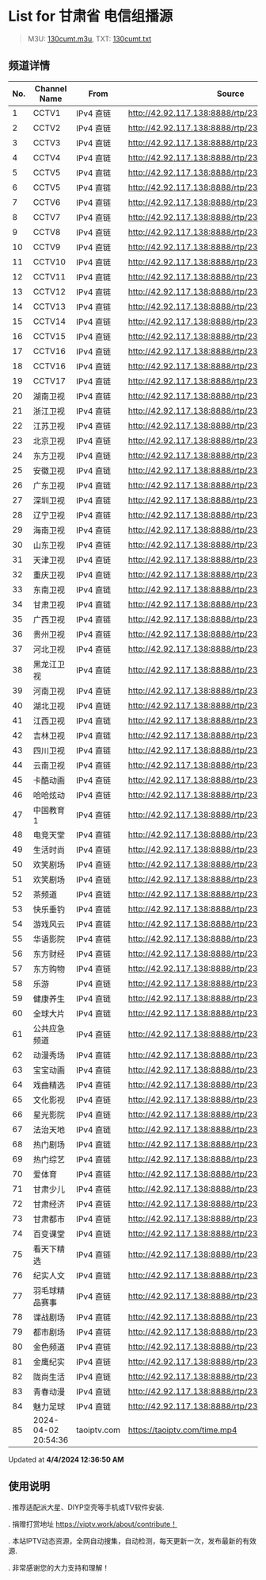 # List for **甘肃省 电信组播源**

> M3U: [130cumt.m3u](/130cumt.m3u), TXT: [130cumt.txt](/txt/130cumt.txt)

## 频道详情

| No. | Channel Name | From | Source |
| --- | ------------ | ---- | ------ |
| 1 | CCTV1 | IPv4 直链 | <http://42.92.117.138:8888/rtp/239.255.30.101:8231> |
| 2 | CCTV2 | IPv4 直链 | <http://42.92.117.138:8888/rtp/239.255.30.179:8231> |
| 3 | CCTV3 | IPv4 直链 | <http://42.92.117.138:8888/rtp/239.255.29.12:8231> |
| 4 | CCTV4 | IPv4 直链 | <http://42.92.117.138:8888/rtp/239.255.30.83:8231> |
| 5 | CCTV5 | IPv4 直链 | <http://42.92.117.138:8888/rtp/239.255.29.13:8231> |
| 6 | CCTV5 | IPv4 直链 | <http://42.92.117.138:8888/rtp/239.255.30.184:8231> |
| 7 | CCTV6 | IPv4 直链 | <http://42.92.117.138:8888/rtp/239.255.29.14:8231> |
| 8 | CCTV7 | IPv4 直链 | <http://42.92.117.138:8888/rtp/239.255.30.178:8231> |
| 9 | CCTV8 | IPv4 直链 | <http://42.92.117.138:8888/rtp/239.255.29.15:8231> |
| 10 | CCTV9 | IPv4 直链 | <http://42.92.117.138:8888/rtp/239.255.30.180:8231> |
| 11 | CCTV10 | IPv4 直链 | <http://42.92.117.138:8888/rtp/239.255.30.181:8231> |
| 12 | CCTV11 | IPv4 直链 | <http://42.92.117.138:8888/rtp/239.255.30.62:8231> |
| 13 | CCTV12 | IPv4 直链 | <http://42.92.117.138:8888/rtp/239.255.30.182:8231> |
| 14 | CCTV13 | IPv4 直链 | <http://42.92.117.138:8888/rtp/239.255.29.28:8231> |
| 15 | CCTV14 | IPv4 直链 | <http://42.92.117.138:8888/rtp/239.255.30.183:8231> |
| 16 | CCTV15 | IPv4 直链 | <http://42.92.117.138:8888/rtp/239.255.30.68:8231> |
| 17 | CCTV16 | IPv4 直链 | <http://42.92.117.138:8888/rtp/239.255.30.80:8231> |
| 18 | CCTV16 | IPv4 直链 | <http://42.92.117.138:8888/rtp/239.255.30.88:8231> |
| 19 | CCTV17 | IPv4 直链 | <http://42.92.117.138:8888/rtp/239.255.30.96:8231> |
| 20 | 湖南卫视 | IPv4 直链 | <http://42.92.117.138:8888/rtp/239.255.30.136:8231> |
| 21 | 浙江卫视 | IPv4 直链 | <http://42.92.117.138:8888/rtp/239.255.30.132:8231> |
| 22 | 江苏卫视 | IPv4 直链 | <http://42.92.117.138:8888/rtp/239.255.30.131:8231> |
| 23 | 北京卫视 | IPv4 直链 | <http://42.92.117.138:8888/rtp/239.255.30.133:8231> |
| 24 | 东方卫视 | IPv4 直链 | <http://42.92.117.138:8888/rtp/239.255.30.130:8231> |
| 25 | 安徽卫视 | IPv4 直链 | <http://42.92.117.138:8888/rtp/239.255.30.84:8231> |
| 26 | 广东卫视 | IPv4 直链 | <http://42.92.117.138:8888/rtp/239.255.30.134:8231> |
| 27 | 深圳卫视 | IPv4 直链 | <http://42.92.117.138:8888/rtp/239.255.30.135:8231> |
| 28 | 辽宁卫视 | IPv4 直链 | <http://42.92.117.138:8888/rtp/239.255.30.69:8231> |
| 29 | 海南卫视 | IPv4 直链 | <http://42.92.117.138:8888/rtp/239.255.30.99:8231> |
| 30 | 山东卫视 | IPv4 直链 | <http://42.92.117.138:8888/rtp/239.255.30.139:8231> |
| 31 | 天津卫视 | IPv4 直链 | <http://42.92.117.138:8888/rtp/239.255.30.67:8231> |
| 32 | 重庆卫视 | IPv4 直链 | <http://42.92.117.138:8888/rtp/239.255.30.89:8231> |
| 33 | 东南卫视 | IPv4 直链 | <http://42.92.117.138:8888/rtp/239.255.30.86:8231> |
| 34 | 甘肃卫视 | IPv4 直链 | <http://42.92.117.138:8888/rtp/239.255.30.249:8231> |
| 35 | 广西卫视 | IPv4 直链 | <http://42.92.117.138:8888/rtp/239.255.29.4:8231> |
| 36 | 贵州卫视 | IPv4 直链 | <http://42.92.117.138:8888/rtp/239.255.30.98:8231> |
| 37 | 河北卫视 | IPv4 直链 | <http://42.92.117.138:8888/rtp/239.255.30.85:8231> |
| 38 | 黑龙江卫视 | IPv4 直链 | <http://42.92.117.138:8888/rtp/239.255.30.137:8231> |
| 39 | 河南卫视 | IPv4 直链 | <http://42.92.117.138:8888/rtp/239.255.29.3:8231> |
| 40 | 湖北卫视 | IPv4 直链 | <http://42.92.117.138:8888/rtp/239.255.30.138:8231> |
| 41 | 江西卫视 | IPv4 直链 | <http://42.92.117.138:8888/rtp/239.255.30.71:8231> |
| 42 | 吉林卫视 | IPv4 直链 | <http://42.92.117.138:8888/rtp/239.255.29.5:8231> |
| 43 | 四川卫视 | IPv4 直链 | <http://42.92.117.138:8888/rtp/239.255.30.91:8231> |
| 44 | 云南卫视 | IPv4 直链 | <http://42.92.117.138:8888/rtp/239.255.29.2:8231> |
| 45 | 卡酷动画 | IPv4 直链 | <http://42.92.117.138:8888/rtp/239.255.29.38:8231> |
| 46 | 哈哈炫动 | IPv4 直链 | <http://42.92.117.138:8888/rtp/239.255.29.37:8231> |
| 47 | 中国教育1 | IPv4 直链 | <http://42.92.117.138:8888/rtp/239.255.30.90:8231> |
| 48 | 电竞天堂 | IPv4 直链 | <http://42.92.117.138:8888/rtp/239.255.30.128:8231> |
| 49 | 生活时尚 | IPv4 直链 | <http://42.92.117.138:8888/rtp/239.255.29.18:8231> |
| 50 | 欢笑剧场 | IPv4 直链 | <http://42.92.117.138:8888/rtp/239.255.29.19:8231> |
| 51 | 欢笑剧场 | IPv4 直链 | <http://42.92.117.138:8888/rtp/239.255.29.7:8231> |
| 52 | 茶频道 | IPv4 直链 | <http://42.92.117.138:8888/rtp/239.255.29.44:8231> |
| 53 | 快乐垂钓 | IPv4 直链 | <http://42.92.117.138:8888/rtp/239.255.29.26:8231> |
| 54 | 游戏风云 | IPv4 直链 | <http://42.92.117.138:8888/rtp/239.255.29.20:8231> |
| 55 | 华语影院 | IPv4 直链 | <http://42.92.117.138:8888/rtp/239.255.30.193:8231> |
| 56 | 东方财经 | IPv4 直链 | <http://42.92.117.138:8888/rtp/239.255.29.43:8231> |
| 57 | 东方购物 | IPv4 直链 | <http://42.92.117.138:8888/rtp/239.255.29.42:8231> |
| 58 | 乐游 | IPv4 直链 | <http://42.92.117.138:8888/rtp/239.255.29.17:8231> |
| 59 | 健康养生 | IPv4 直链 | <http://42.92.117.138:8888/rtp/239.255.30.197:8231> |
| 60 | 全球大片 | IPv4 直链 | <http://42.92.117.138:8888/rtp/239.255.30.196:8231> |
| 61 | 公共应急频道 | IPv4 直链 | <http://42.92.117.138:8888/rtp/239.255.30.251:8231> |
| 62 | 动漫秀场 | IPv4 直链 | <http://42.92.117.138:8888/rtp/239.255.29.16:8231> |
| 63 | 宝宝动画 | IPv4 直链 | <http://42.92.117.138:8888/rtp/239.255.30.151:8231> |
| 64 | 戏曲精选 | IPv4 直链 | <http://42.92.117.138:8888/rtp/239.255.30.118:8231> |
| 65 | 文化影视 | IPv4 直链 | <http://42.92.117.138:8888/rtp/239.255.30.250:8231> |
| 66 | 星光影院 | IPv4 直链 | <http://42.92.117.138:8888/rtp/239.255.30.194:8231> |
| 67 | 法治天地 | IPv4 直链 | <http://42.92.117.138:8888/rtp/239.255.29.24:8231> |
| 68 | 热门剧场 | IPv4 直链 | <http://42.92.117.138:8888/rtp/239.255.30.100:8231> |
| 69 | 热门综艺 | IPv4 直链 | <http://42.92.117.138:8888/rtp/239.255.30.116:8231> |
| 70 | 爱体育 | IPv4 直链 | <http://42.92.117.138:8888/rtp/239.255.30.115:8231> |
| 71 | 甘肃少儿 | IPv4 直链 | <http://42.92.117.138:8888/rtp/239.255.30.254:8231> |
| 72 | 甘肃经济 | IPv4 直链 | <http://42.92.117.138:8888/rtp/239.255.30.253:8231> |
| 73 | 甘肃都市 | IPv4 直链 | <http://42.92.117.138:8888/rtp/239.255.30.252:8231> |
| 74 | 百变课堂 | IPv4 直链 | <http://42.92.117.138:8888/rtp/239.255.30.160:8231> |
| 75 | 看天下精选 | IPv4 直链 | <http://42.92.117.138:8888/rtp/239.255.30.217:8231> |
| 76 | 纪实人文 | IPv4 直链 | <http://42.92.117.138:8888/rtp/239.255.30.176:8231> |
| 77 | 羽毛球精品赛事 | IPv4 直链 | <http://42.92.117.138:8888/rtp/239.255.29.31:8231> |
| 78 | 谍战剧场 | IPv4 直链 | <http://42.92.117.138:8888/rtp/239.255.30.166:8231> |
| 79 | 都市剧场 | IPv4 直链 | <http://42.92.117.138:8888/rtp/239.255.29.41:8231> |
| 80 | 金色频道 | IPv4 直链 | <http://42.92.117.138:8888/rtp/239.255.29.23:8231> |
| 81 | 金鹰纪实 | IPv4 直链 | <http://42.92.117.138:8888/rtp/239.255.29.39:8231> |
| 82 | 陇尚生活 | IPv4 直链 | <http://42.92.117.138:8888/rtp/239.255.30.73:8231> |
| 83 | 青春动漫 | IPv4 直链 | <http://42.92.117.138:8888/rtp/239.255.30.150:8231> |
| 84 | 魅力足球 | IPv4 直链 | <http://42.92.117.138:8888/rtp/239.255.30.147:8231> |
| 85 | 2024-04-02 20:54:36 | taoiptv.com | <https://taoiptv.com/time.mp4> |

Updated at **4/4/2024 12:36:50 AM**

## 使用说明

. 推荐适配派大星、DIYP空壳等手机或TV软件安装.

. 捐赠打赏地址 https://viptv.work/about/contribute！

. 本站IPTV动态资源，全网自动搜集，自动检测，每天更新一次，发布最新的有效源.

. 非常感谢您的大力支持和理解！